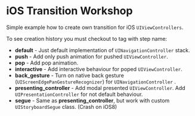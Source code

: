 # iOS Transition Workshop

Simple example how to create own transition for iOS `UIViewControllers`.

To see creation history you must checkout to tag with step name:

- **default** - Just default implementation of `UINavigationController` stack.
- **push** - Add only push animation for pushed `UIViewController`.
- **pop** - Add pop animation.
- **interactive** - Add interactive behaviour for poped `UIViewController`.
- **back_gesture** - Turn on native back gesture (`UIScreenEdgePanGestureRecognizer`) for `UINavigationController` .
- **presenting_controller** - Add modal presented `UIViewController`. Add `UIPresentationController` for not default behaviour.
- **segue** - Same as **presenting_controller**, but work with custom `UIStoryboardSegue` class. (Crash on iOS8) 